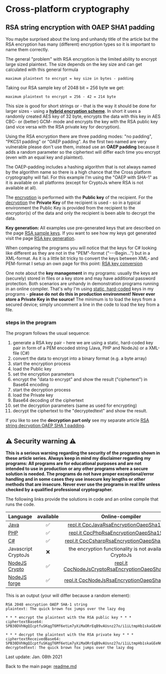 # Cross-platform cryptography

## RSA string encryption with OAEP SHA1 padding

You maybe surprised about the long and unhandy title of the article but the RSA encryption has many (different) encryption types so it is important to name them correctly.

The general "problem" with RSA encryption is the limited ability to encrypt large sized plaintext. The size depends on the key size and can get calculated with this general formula

```plaintext
maximum plaintext to encrypt = key size in bytes - padding
```
Taking our RSA sample key of 2048 bit = 256 byte we get:

```plaintext
maximum plaintext to encrypt = 256 - 42 = 214 byte
```

This size is good for short strings or - that is the way it should be done for larger sizes - using a [**hybrid encryption scheme**](rsa_aes_hybrid_encryption_string.md). In short it uses a randomly created AES key of 32 byte, encrypts the data with this key in AES CBC- or (better) GCM- mode and encrypts the key with the RSA public key (and vice versa with the RSA private key for decryption).

Using the RSA encryption there are three padding modes: "no padding", "PKCS1 padding" or "OAEP padding". As the first two named are very vulnerable please don't use them, instead use an **OAEP padding** because it adds a random parameter so the ciphertext will differ each time you encrypt (even with an equal key and plaintext).

The OAEP-padding includes a hashing algorithm that is not always named by the algorithm name so there is a high chance that the Cross platform cryptography will fail. For this example I'm using the "OAEP with SHA-1" as it is available on all platforms (except for CryptoJs where RSA is not available at all). 

The <u>encryption</u> is performed with the **Public key** of the recipient. For the <u>decryption</u> the **Private Key** of the recipient is used - so in a typical environment the Public Key is provided from the recipient to the encryptor(s) of the data and only the recipient is been able to decrypt the data.

**Key generation:** All examples use pre-generated keys that are described on the page [RSA sample keys](rsa_sample_keypair.md). If you want to see how my keys got generated visit the page [RSA key generation](rsa_key_generation.md). 

When comparing the programs you will notice that the keys for C# looking like different as they are not in the "PEM"-format ("---Begin...") but in a XML-format. As it is a little bit tricky to convert the keys between XML- and PEM-format I setup an own page for this point: [RSA  key conversion](rsa_key_conversion.md)

One note about the **key management** in my programs: usually the keys are (securely) stored in files or a key store and may have additional password protection. Both scenarios are unhandy in demonstration programs running in an online compiler. That's why I'm using <u>static, hard-coded</u> keys in my programs - **please do not do this in production environment! Never ever store a Private Key in the source!** The minimum is to load the keys from a secured device; simply uncomment a line in the code to load the key from a file.

### steps in the program

The program follows the usual sequence:
1. generate a RSA key pair - here we are using a static, hard-coded key pair in form of a PEM encoded string (Java, PHP and NodeJs) or a XML-file (C#)
2. convert the data to encrypt into a binary format (e.g. a byte array)
3. start the encryption process
4. load the Public key
5. set the encryption parameters
6. encrypt the "data to encrypt" and show the result ("ciphertext") in Base64 encoding
7. start the decryption process
8. load the Private key
9. Base64 decoding of the ciphertext
10. set the decryption parameters (same as used for encrypting)
11. decrypt the ciphertext to the "decryptedtext" and show the result.

If you like to see the **decryption part only** see my separate article [RSA string decryption OAEP SHA 1 padding](rsa_decryption_oaep_sha1_string.md).

## :warning: Security warning :warning:

**This is a serious warning regarding the security of the programs shown in these article series.  Always keep in mind my disclaimer regarding my programs: All programs are for educational purposes and are not intended to use in production or any other programs where a  secure solution is needed. The programs do not have proper exceptional/error handling and in some cases they use insecure key lengths or other methods that are insecure. Never ever use the programs in real life unless checked by a qualified professional cryptographer.**

The following links provide the solutions in code and an online compile that runs the code.

| Language | available | Online-compiler
| ------ | :---: | :----: |
| [Java](../RsaEncryptionOaepSha1String/RsaEncryptionOaepSha1.java) | :white_check_mark: | [repl.it CpcJavaRsaEncryptionOaepSha1String](https://repl.it/@javacrypto/CpcJavaRsaEncryptionOaepSha1String/)
| [PHP](../RsaEncryptionOaepSha1String/RsaEncryptionOaepSha1.php) | :white_check_mark: | [repl.it CpcPhpRsaEncryptionOaepSha1String](https://repl.it/@javacrypto/CpcPhpRsaEncryptionOaepSha1String#main.php/)
| [C#](../RsaEncryptionOaepSha1String/RsaEncryptionOaepSha1.cs) | :white_check_mark: | [repl.it CpcCsharpRsaEncryptionOaepSha1String](https://repl.it/@javacrypto/CpcCsharpRsaEncryptionOaepSha1String#main.cs/)
| Javascript CryptoJs | :x: | the encryption functionality is not available in CryptoJs
| [NodeJS Crypto](../RsaEncryptionOaepSha1String/RsaEncryptionOaepSha1NodeJsCrypto.js) | :white_check_mark: | [repl.it CpcNodeJsCryptoRsaEncryptionOaepSha1String](https://repl.it/@javacrypto/CpcNodeJsCryptoRsaEncryptionOaepSha1String#index.js/)
| [NodeJS forge](../RsaEncryptionOaepSha1String/RsaEncryptionOaepSha1NodeJs.js) | :white_check_mark: | [repl.it CpcNodeJsRsaEncryptionOaepSha1String](https://repl.it/@javacrypto/CpcNodeJsRsaEncryptionOaepSha1String#index.js/)

This is an output (your will differ because a random element):

```plaintext
RSA 2048 encryption OAEP SHA-1 string
plaintext: The quick brown fox jumps over the lazy dog

* * * encrypt the plaintext with the RSA public key * * *
ciphertextBase64: SPB30DVhNgQIcptfuSKqgT6Mf6etLm7yXiMaORrEqB9vAUsnz27o/i1iLtmpHb1skaGEeNCiCDUhGazBaspnhU0xtynftr2ZB/SunBl14FiRu1e7qP9NKqj7vKduqeOBzqVQb1eTg46eyzsBE7Fhb+pv24fScEiBakqHCeCHSWq21KOrqQHUt1xmNjY8Kooyzl01r1065hF5YvDuvtQms8zObaHoKszmzQL5wap/uyoRQmFv53TW2AUWzrjRntO2OaP+7NBSvM5GGoJ2vmi0gkQcpflmgvkMTeWH25+zf8ihsbxeLyy6r7dnGQYosypS603SmzpH+7YsOD0wWYklSw==

* * * decrypt the plaintext with the RSA private key * * *
ciphertextReceivedBase64: SPB30DVhNgQIcptfuSKqgT6Mf6etLm7yXiMaORrEqB9vAUsnz27o/i1iLtmpHb1skaGEeNCiCDUhGazBaspnhU0xtynftr2ZB/SunBl14FiRu1e7qP9NKqj7vKduqeOBzqVQb1eTg46eyzsBE7Fhb+pv24fScEiBakqHCeCHSWq21KOrqQHUt1xmNjY8Kooyzl01r1065hF5YvDuvtQms8zObaHoKszmzQL5wap/uyoRQmFv53TW2AUWzrjRntO2OaP+7NBSvM5GGoJ2vmi0gkQcpflmgvkMTeWH25+zf8ihsbxeLyy6r7dnGQYosypS603SmzpH+7YsOD0wWYklSw==
decryptedtext: The quick brown fox jumps over the lazy dog

```

Last update: Jan. 08th 2021

Back to the main page: [readme.md](../readme.md)